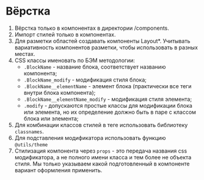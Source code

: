 # Вёрстка

1. Вёрстка только в компонентах в директории /components.
2. Импорт стилей только в компонентах.
3. Для разметки областей создавать компоненты Layout*. Учитывать вариативность компонентов разметки, чтобы использовать в разных местах.
4. CSS классы именовать по БЭМ методологии: 
    - `.BlockName` - название блока, соответствует названию компонента; 
    - `.BlockName_modify` - модификация стиля блока;
    - `.BlockName__elementName` - элемент блока (практически все теги внутри блока компонента); 
    - `.BlockName__elementName_modify` - модификация стиля элемента;
    - `.modify` - допускаются простые классы для модификации блока или элемента, но их определение должно быть в паре с классом блока или элемента;
5. Для комбинации классов стилей в теге использовать библиотеку `classnames`. 
6. Для подставления модификатора использовать функцию `@utils/theme`
7. Стилизация компонента через `props` - это передача названия css модификатора, а не полного имени класса и тем более не объекта стиля. Мы только указываем какой подготовленный в компоненте вариант оформления применить.

